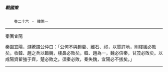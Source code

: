 

##### 戰國策
　　`卷二十六 ‧ 韓策一`

* * *

秦圍宜陽

秦圍宜陽，游騰謂公仲曰：「公何不與趙藺、離石、祁，以質許地，則樓緩必敗矣。收韓、趙之兵以臨魏，樓鼻必敗矣。韓、趙為一，魏必倍秦，甘茂必敗矣。以成陽資翟強于齊，楚必敗之。須秦必敗，秦失魏，宜陽必不拔矣。」

* * *

